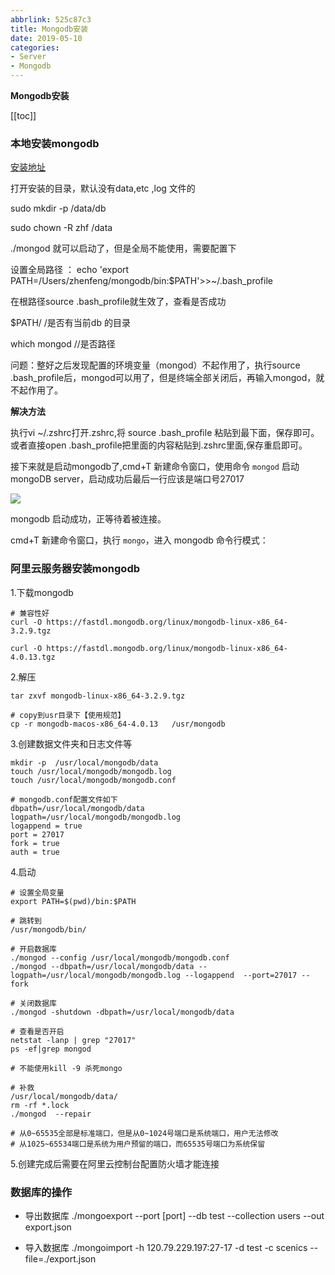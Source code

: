 ```yaml
---
abbrlink: 525c87c3
title: Mongodb安装
date: 2019-05-10
categories: 
- Server
- Mongodb
---
```


<strong class='old-blog'>Mongodb安装</strong>

[[toc]]

### 本地安装mongodb

[安装地址](https://www.mongodb.com/download-center/community)


打开安装的目录，默认没有data,etc ,log 文件的

sudo mkdir -p /data/db

sudo chown -R zhf /data

./mongod 就可以启动了，但是全局不能使用，需要配置下

设置全局路径 ： echo 'export PATH=/Users/zhenfeng/mongodb/bin:$PATH'>>~/.bash_profile 

在根路径source .bash_profile就生效了，查看是否成功

$PATH/ /是否有当前db 的目录

which mongod  //是否路径

问题：整好之后发现配置的环境变量（mongod）不起作用了，执行source .bash_profile后，mongod可以用了，但是终端全部关闭后，再输入mongod，就不起作用了。

**解决方法**

执行vi ~/.zshrc打开.zshrc,将 source .bash_profile 粘贴到最下面，保存即可。或者直接open .bash_profile把里面的内容粘贴到.zshrc里面,保存重启即可。

接下来就是启动mongodb了,cmd+T 新建命令窗口，使用命令 `mongod` 启动mongoDB server，启动成功后最后一行应该是端口号27017

![](https://user-gold-cdn.xitu.io/2019/5/24/16ae8fe807c8c514?w=636&h=266&f=png&s=111571)

mongodb 启动成功，正等待着被连接。

cmd+T 新建命令窗口，执行 `mongo`，进入 mongodb 命令行模式：


### 阿里云服务器安装mongodb

1.下载mongodb

```nginx
# 兼容性好
curl -O https://fastdl.mongodb.org/linux/mongodb-linux-x86_64-3.2.9.tgz

curl -O https://fastdl.mongodb.org/linux/mongodb-linux-x86_64-4.0.13.tgz
```

2.解压

```nginx
tar zxvf mongodb-linux-x86_64-3.2.9.tgz

# copy到usr目录下【使用规范】
cp -r mongodb-macos-x86_64-4.0.13   /usr/mongodb
```

3.创建数据文件夹和日志文件等

```nginx
mkdir -p  /usr/local/mongodb/data
touch /usr/local/mongodb/mongodb.log
touch /usr/local/mongodb/mongodb.conf

# mongodb.conf配置文件如下
dbpath=/usr/local/mongodb/data
logpath=/usr/local/mongodb/mongodb.log
logappend = true 
port = 27017 
fork = true 
auth = true
```

4.启动

```nginx{8,12}
# 设置全局变量
export PATH=$(pwd)/bin:$PATH

# 跳转到
/usr/mongodb/bin/

# 开启数据库
./mongod --config /usr/local/mongodb/mongodb.conf
./mongod --dbpath=/usr/local/mongodb/data --logpath=/usr/local/mongodb/mongodb.log --logappend  --port=27017 --fork

# 关闭数据库
./mongod -shutdown -dbpath=/usr/local/mongodb/data

# 查看是否开启
netstat -lanp | grep "27017"
ps -ef|grep mongod

# 不能使用kill -9 杀死mongo

# 补救
/usr/local/mongodb/data/
rm -rf *.lock
./mongod  --repair

# 从0~65535全部是标准端口，但是从0~1024号端口是系统端口，用户无法修改
# 从1025~65534端口是系统为用户预留的端口，而65535号端口为系统保留
```

5.创建完成后需要在阿里云控制台配置防火墙才能连接


### 数据库的操作

- 导出数据库
./mongoexport --port [port] --db test --collection users --out export.json

- 导入数据库
./mongoimport -h 120.79.229.197:27-17 -d test -c scenics --file=./export.json
